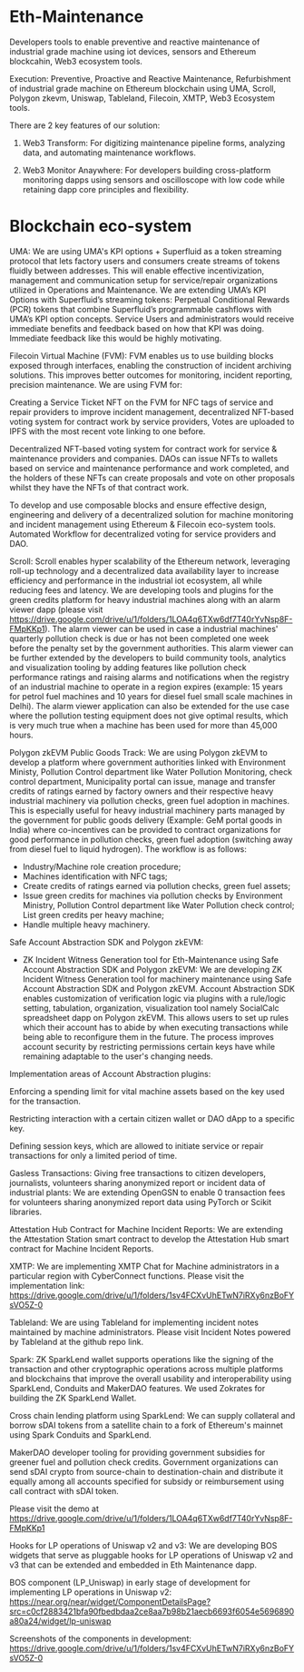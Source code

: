 # Eth-Maintenance
Developers tools to enable preventive and reactive maintenance of industrial grade machine using iot devices, sensors and Ethereum blockcahin, Web3 ecosystem tools. 

Execution: Preventive, Proactive and Reactive Maintenance, Refurbishment of industrial grade machine on Ethereum blockchain using UMA, Scroll,  Polygon zkevm, Uniswap, Tableland, Filecoin, XMTP, Web3 Ecosystem tools.

There are 2 key features of our solution:

1. Web3 Transform: For  digitizing maintenance pipeline forms, analyzing data, and automating maintenance workflows. 

2. Web3 Monitor Anaywhere: For developers building cross-platform monitoring dapps using sensors and oscilloscope with low code while retaining dapp core principles and flexibility.

# Blockchain eco-system   

UMA: We are using UMA's KPI options + Superfluid as a token streaming protocol that lets factory users and consumers create streams of tokens fluidly between addresses. This will enable effective incentivization, management and communication setup for service/repair organizations utilized in Operations and Maintenance. We are extending UMA’s KPI Options with Superfluid’s streaming tokens: Perpetual Conditional Rewards (PCR) tokens that combine Superfluid’s programmable cashflows with UMA’s KPI option concepts. Service Users and administrators would receive immediate benefits and feedback based on how that KPI was doing. Immediate feedback like this would be highly motivating.


Filecoin Virtual Machine (FVM): FVM enables us to use building blocks exposed through interfaces, enabling the construction of incident archiving solutions. This improves better outcomes for monitoring, incident reporting, precision maintenance. We are using FVM for:

Creating a Service Ticket NFT on the FVM for NFC tags of service and repair providers to improve incident management, decentralized NFT-based voting system for contract work by service providers, Votes are uploaded to IPFS with the most recent vote linking to one before.

Decentralized NFT-based voting system for contract work for service & maintenance providers and companies. DAOs can issue NFTs to wallets based on service and maintenance performance and work completed, and the holders of these NFTs can create proposals and vote on other proposals whilst they have the NFTs of that contract work.

To develop and use composable blocks and ensure effective design, engineering and delivery of a decentralized solution for machine monitoring and incident management using Ethereum & Filecoin eco-system tools. Automated Workflow for decentralized voting for service providers and DAO.


Scroll: Scroll enables hyper scalability of the Ethereum network, leveraging roll-up technology and a decentralized data availability layer to increase efficiency and performance in the industrial iot ecosystem, all while reducing fees and latency. We are developing tools and plugins for the green credits platform for heavy industrial machines along with an alarm viewer dapp (please visit https://drive.google.com/drive/u/1/folders/1LOA4q6TXw6df7T40rYvNsp8F-FMpKKp1). The alarm viewer can be used in case a industrial machines' quarterly pollution check is due or has not been completed one week before the penalty set by the government authorities. This alarm viewer can be further extended by the developers to build community tools, analytics and visualization tooling by adding features like pollution check performance ratings and raising alarms and notifications when the registry of an industrial machine to operate in a region expires (example: 15 years for petrol fuel machines and 10 years for diesel fuel small scale machines in Delhi). The alarm viewer application can also be extended for the use case where the pollution testing equipment does not give optimal results, which is very much true when a machine has been used for more than 45,000 hours.



Polygon zkEVM Public Goods Track: We are using Polygon zkEVM to develop a platform where government authorities linked with Environment Ministy, Pollution Control department like Water Pollution Monitoring, check control department, Municipality portal can issue, manage and transfer credits of ratings earned by factory owners and their respective heavy industrial machinery via pollution checks, green fuel adoption in machines.
This is especially useful for heavy industrial machinery parts managed by the government for public goods delivery (Example: GeM portal goods in India) where co-incentives can be provided to contract organizations for good performance in pollution checks, green fuel adoption (switching away from diesel fuel to liquid hydrogen). The workflow is as follows:

- Industry/Machine role creation procedure; 
- Machines identification with NFC tags; 
- Create credits of ratings earned via pollution checks, green fuel assets; 
- Issue green credits for machines via pollution checks by Environment Ministry, Pollution Control department like Water Pollution check control; List green credits per heavy machine; 
- Handle multiple heavy machinery.

Safe Account Abstraction SDK and Polygon zkEVM: 
 
- ZK Incident Witness Generation tool for Eth-Maintenance using Safe Account Abstraction SDK and Polygon zkEVM: We are developing ZK Incident Witness Generation tool for machinery maintenance using Safe Account Abstraction SDK and Polygon zkEVM. Account Abstraction SDK enables customization of verification logic via plugins with a rule/logic setting, tabulation, organization, visualization tool namely SocialCalc spreadsheet dapp on Polygon zkEVM. This allows users to set up rules which their account has to abide by when executing transactions while being able to reconfigure them in the future. The process improves account security by restricting permissions certain keys have while remaining adaptable to the user's changing needs.

Implementation areas of Account Abstraction plugins:

Enforcing a spending limit for vital machine assets based on the key used for the transaction.

Restricting interaction with a certain citizen wallet or DAO dApp to a specific key.

Defining session keys, which are allowed to initiate service or repair transactions for only a limited period of time.

Gasless Transactions: Giving free transactions to citizen developers, journalists, volunteers sharing anonymized report or incident data of industrial plants: We are extending OpenGSN to enable 0 transaction fees for volunteers sharing anonymized report data using PyTorch or Scikit libraries.

Attestation Hub Contract for Machine Incident Reports: We are extending the Attestation Station smart contract to develop the Attestation Hub smart contract for Machine Incident Reports.


XMTP: We are implementing XMTP Chat for Machine administrators in a particular region with CyberConnect functions. Please visit the implementation link: https://drive.google.com/drive/u/1/folders/1sv4FCXvUhETwN7iRXy6nzBoFYsVO5Z-0


Tableland: We are using Tableland for implementing incident notes maintained by machine administrators. Please visit Incident Notes powered by Tableland at the github repo link.


Spark: ZK SparkLend wallet supports operations like the signing of the transaction and other cryptographic operations across multiple platforms and blockchains that improve the overall usability and interoperability using SparkLend, Conduits and MakerDAO features. We used Zokrates for building the ZK SparkLend Wallet. 

Cross chain lending platform using SparkLend: We can supply collateral and borrow sDAI tokens from a satellite chain to a fork of Ethereum's mainnet using Spark Conduits and SparkLend.

MakerDAO developer tooling for providing government subsidies for greener fuel and pollution check credits. Government organizations can send sDAI crypto from source-chain to destination-chain and distribute it equally among all accounts specified for subsidy or reimbursement using call contract with sDAI token.

Please visit the demo at https://drive.google.com/drive/u/1/folders/1LOA4q6TXw6df7T40rYvNsp8F-FMpKKp1


Hooks for LP operations of Uniswap v2 and v3: We are developing BOS widgets that serve as pluggable hooks for LP operations of Uniswap v2 and v3 that can be extended and embedded in Eth Maintenance dapp. 

BOS component (LP_Uniswap) in early stage of development for implementing LP operations in Uniswap v2: https://near.org/near/widget/ComponentDetailsPage?src=c0cf2883421bfa90fbedbdaa2ce8aa7b98b21aecb6693f6054e5696890a80a24/widget/lp-uniswap 

Screenshots of the components in development: https://drive.google.com/drive/u/1/folders/1sv4FCXvUhETwN7iRXy6nzBoFYsVO5Z-0



















  
